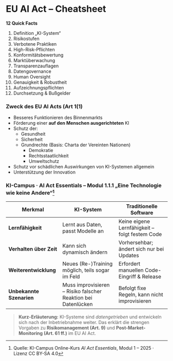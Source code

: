 # EU AI Act – Cheatsheet  

**12 Quick Facts**  
1. Definition „KI-System“  
2. Risikostufen  
3. Verbotene Praktiken  
4. High-Risk-Pflichten  
5. Konformitätsbewertung  
6. Marktüberwachung  
7. Transparenzauflagen  
8. Datengovernance  
9. Human Oversight  
10. Genauigkeit & Robustheit  
11. Aufzeichnungspflichten  
12. Durchsetzung & Bußgelder  

### Zweck des EU AI Acts (Art 1(1)
- Besseres Funktionieren des Binnenmarkts
- Förderung einer **auf den Menschen ausgerichteten** KI
- Schutz der:
  - Gesundheit
  - Sicherheit
  - Grundrechte (Basis: Charta der Vereinten Nationen)
    - Demokratie
    - Rechtsstaatlichkeit
    - Umweltschutz
- Schutz vor schädlichen Auswirkungen von KI-Systemen allgemein
- Unterstützung der Innovation

### KI-Campus · AI Act Essentials – Modul 1.1.1 „Eine Technologie wie keine Andere“[^kc1]

| Merkmal | KI-System | Traditionelle Software |
|---------|-----------|------------------------|
| **Lernfähigkeit** | Lernt aus Daten, passt Modelle an | Keine eigene Lernfähigkeit – folgt festem Code |
| **Verhalten über Zeit** | Kann sich dynamisch ändern | Vorhersehbar; ändert sich nur bei Updates |
| **Weiterentwicklung** | Neues (Re-)Training möglich, teils sogar im Feld | Erfordert manuellen Code-Eingriff & Release |
| **Unbekannte Szenarien** | Muss improvisieren – Risiko falscher Reaktion bei Datenlücken | Befolgt fixe Regeln, kann nicht improvisieren |

> **Kurz-Erläuterung:** KI-Systeme sind *datengetrieben* und entwickeln sich nach der Inbetriebnahme weiter. Das erklärt die strengen Vorgaben zu **Risikomanagement (Art. 9)** und **Post-Market-Monitoring (Art. 61 ff.)** im EU AI Act.

[^kc1]: Quelle: KI-Campus Online-Kurs *AI Act Essentials*, Modul 1 – 2025 · Lizenz CC BY-SA 4.0
